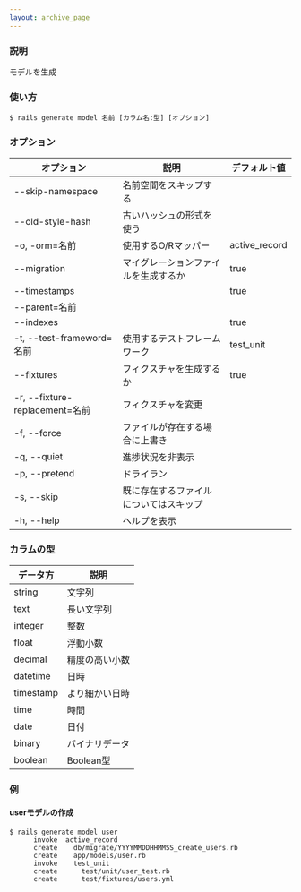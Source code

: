 ```yaml
---
layout: archive_page
---
```

### 説明
モデルを生成

### 使い方
    $ rails generate model 名前 [カラム名:型] [オプション]

### オプション

| オプション                          | 説明                   | デフォルト値       |
|--------------------------------|------------------------|---------------|
| --skip-namespace               | 名前空間をスキップする        |               |
| --old-style-hash               | 古いハッシュの形式を使う       |               |
| -o, -orm=名前                  | 使用するO/Rマッパー          | active_record |
| --migration                    | マイグレーションファイルを生成するか   | true          |
| --timestamps                   |                        | true          |
| --parent=名前                  |                        |               |
| --indexes                      |                        | true          |
| -t, --test-frameword=名前      | 使用するテストフレームワーク       | test_unit     |
| --fixtures                     | フィクスチャを生成するか         | true          |
| -r, --fixture-replacement=名前 | フィクスチャを変更            |               |
| -f, --force                    | ファイルが存在する場合に上書き  |               |
| -q, --quiet                    | 進捗状況を非表示        |               |
| -p, --pretend                  | ドライラン                  |               |
| -s, --skip                     | 既に存在するファイルについてはスキップ |               |
| -h, --help                     | ヘルプを表示               |               |


### カラムの型

データ方     | 説明
----------|---------
string    | 文字列
text      | 長い文字列
integer   | 整数
float     | 浮動小数
decimal   | 精度の高い小数
datetime  | 日時
timestamp | より細かい日時
time      | 時間
date      | 日付
binary    | バイナリデータ
boolean   | Boolean型

### 例
#### userモデルの作成
    $ rails generate model user
          invoke  active_record
          create    db/migrate/YYYYMMDDHHMMSS_create_users.rb
          create    app/models/user.rb
          invoke    test_unit
          create      test/unit/user_test.rb
          create      test/fixtures/users.yml
